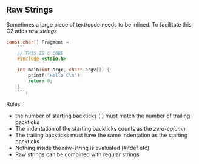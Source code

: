 ## Raw Strings

Sometimes a large piece of text/code needs to be inlined. To facilitate this, C2 adds
*raw strings*

```c
const char[] Fragment =
    ```
    // THIS IS C CODE
    #include <stdio.h>

    int main(int argc, char* argv[]) {
        printf("Hello C\n");
        return 0;
    }
    ```;
```

Rules:

* the number of starting backticks (`) must match the number of trailing backticks
* The indentation of the starting backticks counts as the *zero-column*
* The trailing backticks must have the same indentation as the starting backticks
* Nothing inside the raw-string is evaluated (#ifdef etc)
* Raw strings can be combined with regular strings

